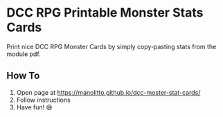 # DCC RPG Printable Monster Stats Cards

Print nice DCC RPG Monster Cards by simply copy-pasting stats from the module pdf.

## How To

1. Open page at https://manolitto.github.io/dcc-moster-stat-cards/
2. Follow instructions
3. Have fun! :smile:
